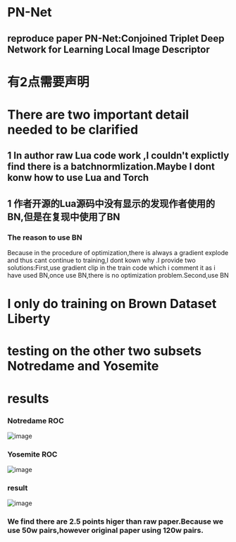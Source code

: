 # PN-Net
## reproduce paper PN-Net:Conjoined Triplet Deep Network for Learning Local Image Descriptor
# 有2点需要声明
# There are two important detail needed to be clarified
## 1 In author raw Lua code work ,I couldn't explictly find there is a batchnormlization.Maybe I dont konw how to use Lua and Torch
## 1 作者开源的Lua源码中没有显示的发现作者使用的BN,但是在复现中使用了BN
### The reason to use BN
Because in the procedure of optimization,there is always a gradient explode and thus cant continue to training,I dont kown why .I provide two solutions:First,use gradient clip in the train code which i comment it as i have used BN,once use BN,there is no optimization problem.Second,use BN

# I only do training on Brown Dataset Liberty 
# testing on the other two subsets Notredame and Yosemite
# results
### Notredame ROC
![image](https://github.com/lovekittynine/PN-Net/blob/master/%E5%AE%9E%E9%AA%8C%E8%AE%B0%E5%BD%95/pnsoft_loss_roc_notredame.png)
### Yosemite ROC
![image](https://github.com/lovekittynine/PN-Net/blob/master/%E5%AE%9E%E9%AA%8C%E8%AE%B0%E5%BD%95/pnsoft_loss_roc_yosemite.png)
### result
![image](https://github.com/lovekittynine/PN-Net/blob/master/result.png)
### We find there are 2.5 points higer than raw paper.Because we use 50w pairs,however original paper using 120w pairs.
